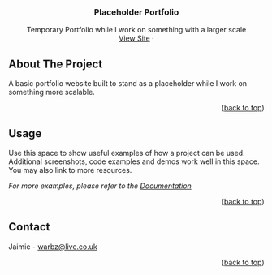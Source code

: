 <a name="readme-top"></a>


<h3 align="center">Placeholder Portfolio</h3>

  <p align="center">
    Temporary Portfolio while I work on something with a larger scale
    <br />
    <a href="https://www.jaimieh.co.uk">View Site</a>
    ·
  </p>
</div>



<!-- ABOUT THE PROJECT -->
## About The Project

A basic portfolio website built to stand as a placeholder while I work on something more scalable.

<p align="right">(<a href="#readme-top">back to top</a>)</p>




<!-- USAGE EXAMPLES -->
## Usage

Use this space to show useful examples of how a project can be used. Additional screenshots, code examples and demos work well in this space. You may also link to more resources.

_For more examples, please refer to the [Documentation](https://example.com)_

<p align="right">(<a href="#readme-top">back to top</a>)</p>











<!-- CONTACT -->
## Contact

Jaimie - warbz@live.co.uk

<p align="right">(<a href="#readme-top">back to top</a>)</p>



